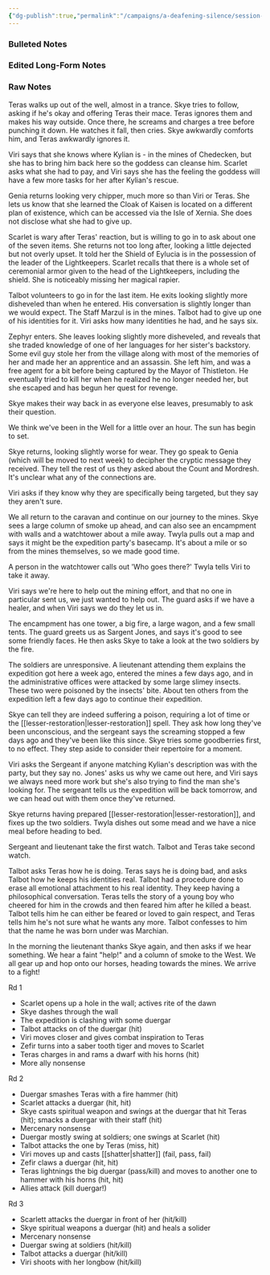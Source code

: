 ```yaml
---
{"dg-publish":true,"permalink":"/campaigns/a-deafening-silence/session-notes/session-44/"}
---
```


### Bulleted Notes

### Edited Long-Form Notes 

### Raw Notes
Teras walks up out of the well, almost in a trance. Skye tries to follow, asking if he's okay and offering Teras their mace. Teras ignores them and makes his way outside. Once there, he screams and charges a tree before punching it down. He watches it fall, then cries. Skye awkwardly comforts him, and Teras awkwardly ignores it.

Viri says that she knows where Kylian is - in the mines of Chedecken, but she has to bring him back here so the goddess can cleanse him. Scarlet asks what she had to pay, and Viri says she has the feeling the goddess will have a few more tasks for her after Kylian's rescue.

Genia returns looking very chipper, much more so than Viri or Teras. She lets us know that she learned the Cloak of Kaisen is located on a different plan of existence, which can be accessed via the Isle of Xernia. She does not disclose what she had to give up.

Scarlet is wary after Teras' reaction, but is willing to go in to ask about one of the seven items. She returns not too long after, looking a little dejected but not overly upset. It told her the Shield of Eylucia is in the possession of the leader of the Lightkeepers. Scarlet recalls that there is a whole set of ceremonial armor given to the head of the Lightkeepers, including the shield. She is noticeably missing her magical rapier.

Talbot volunteers to go in for the last item. He exits looking slightly more disheveled than when he entered. His conversation is slightly longer than we would expect. The Staff Marzul is in the mines. Talbot had to give up one of his identities for it. Viri asks how many identities he had, and he says six. 

Zephyr enters. She leaves looking slightly more disheveled, and reveals that she traded knowledge of one of her languages for her sister's backstory. Some evil guy stole her from the village along with most of the memories of her and made her an apprentice and an assassin. She left him, and was a free agent for a bit before being captured by the Mayor of Thistleton. He eventually tried to kill her when he realized he no longer needed her, but she escaped and has begun her quest for revenge.

Skye makes their way back in as everyone else leaves, presumably to ask their question.

We think we've been in the Well for a little over an hour. The sun has begin to set.

Skye returns, looking slightly worse for wear. They go speak to Genia (which will be moved to next week) to decipher the cryptic message they received. They tell the rest of us they asked about the Count and Mordresh. It's unclear what any of the connections are. 

Viri asks if they know why they are specifically being targeted, but they say they aren't sure. 

We all return to the caravan and continue on our journey to the mines. Skye sees a large column of smoke up ahead, and can also see an encampment with walls and a watchtower about a mile away. Twyla pulls out a map and says it might be the expedition party's basecamp. It's about a mile or so from the mines themselves, so we made good time.

A person in the watchtower calls out 'Who goes there?' Twyla tells Viri to take it away. 

Viri says we're here to help out the mining effort, and that no one in particular sent us, we just wanted to help out. The guard asks if we have a healer, and when Viri says we do they let us in.

The encampment has one tower, a big fire, a large wagon, and a few small tents. The guard greets us as Sargent Jones, and says it's good to see some friendly faces. He then asks Skye to take a look at the two soldiers by the fire.

The soldiers are unresponsive. A lieutenant attending them explains the expedition got here a week ago, entered the mines a few days ago, and in the administrative offices were attacked by some large slimey insects. These two were poisoned by the insects' bite. About ten others from the expedition left a few days ago to continue their expedition.

Skye can tell they are indeed suffering a poison, requiring a lot of time or the [[lesser-restoration\|lesser-restoration]] spell. They ask how long they've been unconscious, and the sergeant says the screaming stopped a few days ago and they've been like this since. Skye tries some goodberries first, to no effect. They step aside to consider their repertoire for a moment.

Viri asks the Sergeant if anyone matching Kylian's description was with the party, but they say no. Jones' asks us why we came out here, and Viri says we always need more work but she's also trying to find the man she's looking for. The sergeant tells us the expedition will be back tomorrow, and we can head out with them once they've returned.

Skye returns having prepared [[lesser-restoration\|lesser-restoration]], and fixes up the two soldiers. Twyla dishes out some mead and we have a nice meal before heading to bed.

Sergeant and lieutenant take the first watch. Talbot and Teras take second watch. 

Talbot asks Teras how he is doing. Teras says he is doing bad, and asks Talbot how he keeps his identities real. Talbot had a procedure done to erase all emotional attachment to his real identity. They keep having a philosophical conversation. Teras tells the story of a young boy who cheered for him in the crowds and then feared him after he killed a beast. Talbot tells him he can either be feared or loved to gain respect, and Teras tells him he's not sure what he wants any more. Talbot confesses to him that the name he was born under was Marchian.

In the morning the lieutenant thanks Skye again, and then asks if we hear something. We hear a faint "help!" and a column of smoke to the West. We all gear up and hop onto our horses, heading towards the mines. We arrive to a fight!

Rd 1
- Scarlet opens up a hole in the wall; actives rite of the dawn 
- Skye dashes through the wall 
- The expedition is clashing with some duergar 
- Talbot attacks on of the duergar (hit)
- Viri moves closer and gives combat inspiration to Teras
- Zefir turns into a saber tooth tiger and moves to Scarlet
- Teras charges in and rams a dwarf with his horns (hit)
- More ally nonsense

Rd 2
- Duergar smashes Teras with a fire hammer (hit)
- Scarlet attacks a duergar (hit, hit)
- Skye casts spiritual weapon and swings at the duergar that hit Teras (hit); smacks a duergar with their staff (hit)
- Mercenary nonsense 
- Duergar mostly swing at soldiers; one swings at Scarlet (hit)
- Talbot attacks the one by Teras (miss, hit)
- Viri moves up and casts [[shatter\|shatter]] (fail, pass, fail)
- Zefir claws a duergar (hit, hit)
- Teras lightnings the big duergar (pass/kill) and moves to another one to hammer with his horns (hit, hit)
- Allies attack (kill duergar!)

Rd 3
- Scarlett attacks the duergar in front of her (hit/kill)
- Skye spiritual weapons a duergar (hit) and heals a solider 
- Mercenary nonsense 
- Duergar swing at soldiers (hit/kill)
- Talbot attacks a duergar (hit/kill)
- Viri shoots with her longbow (hit/kill)